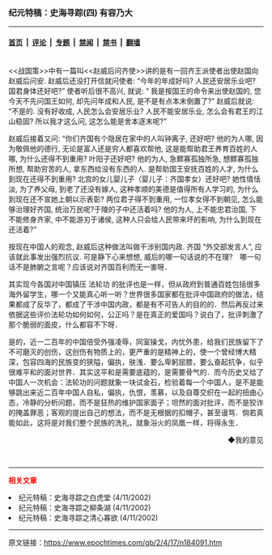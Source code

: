 ### 纪元特稿：史海寻踪(四)  有容乃大　

---

#### [首页](../../../..?n184091) &nbsp;|&nbsp; [评论](../../../../../epoch-comment?n184091) &nbsp;|&nbsp; [专题](../../../../../epoch-special?n184091) &nbsp;|&nbsp; [禁闻](../../../../../epoch-news?n184091) &nbsp;|&nbsp; [禁书](../../../../../books?n184091) &nbsp;|&nbsp; [翻墙](https://github.com/gfw-breaker/nogfw/blob/master/README.md?n184091)


<div class="post_content" id="artbody" itemprop="articleBody">
 <!-- article content begin -->
 <p>
  <font color="#ffffff">
   (http://www.epochtimes.com)
  </font>
  <br/>
  &lt;&lt;战国策&gt;&gt;中有一篇叫&lt;&lt;赵威后问齐使&gt;&gt;讲的是有一回齐王派使者出使赵国向赵威后问安.  赵威后还没打开信就问使者: “今年的年成好吗? 人民还安居乐业吧? 国君身体还好吧?” 使者听后很不高兴, 就说: “ 我是按国王的命令来出使赵国的, 您今天不先问国王如何, 却先问年成和人民, 是不是有点本末倒置了?” 赵威后就说: “不是的. 没有好收成, 人民怎么会安居乐业? 人民不能安居乐业, 怎么会有君王的江山稳固? 所以我才这么问, 这怎么能是舍本逐末呢?”
 </p>
 <p>
  赵威后接着又问: “你们齐国有个隐居在家中的人叫钟离子, 还好吧? 他的为人哪, 因为敬佩他的德行, 无论是富人还是穷人都喜欢帮他, 这是能帮助君王养育百姓的人哪, 为什么还得不到重用? 叶阳子还好吧? 他的为人, 急鳏寡孤独所急, 想鳏寡孤独所想,  帮助穷苦的人, 拿东西给没有东西的人. 是帮助国王安抚百姓的人才, 为什么到现在还得不到重用? 北宫的女儿婴儿子（婴儿子：齐国孝女）还好吧? 她性情恬淡, 为了养父母, 到老了还没有嫁人, 这种孝顺的美德是值得所有人学习的, 为什么到现在还不宣她上朝以示表彰? 两位君子得不到重用, 一位孝女得不到朝见, 怎么能够治理好齐国, 统治万民呢?于陵的子中还活着吗? 他的为人, 上不能忠君治国, 下不能修身齐家, 中不能游刃于诸侯, 这种人只会给人民带来坏的影响, 为什么到现在还活着?”
 </p>
 <p>
  按现在中国人的观念, 赵威后这种做法叫做干涉别国内政. 齐国 “外交部发言人”,  应该就此事发出强烈抗议. 可是静下心来想想, 威后的哪一句话说的不在理?　哪一句话不是肺腑之言呢？应该说对齐国百利而无一害呀．
 </p>
 <p>
  其实现今各国对中国镇压
  <ok href="http://falundafa.org">
   法轮功
  </ok>
  的批评也是一样，但从政府到普通百姓包括很多海外留学生，哪一个又能真心听一听？世界很多国家都在批评中国政府的做法，结果都成了反华了，都成了干涉中国内政，都是有不可告人的目的的．然后再反过来依据这些评价法轮功如何如何，公正吗？是在真正的爱国吗？说白了，批评刺激了那个脆弱的面皮，什么都容不下呀．
 </p>
 <p>
  是的，近一二百年的中国倍受外强凌辱，同室操戈，内忧外患，给我们民族留下了不可磨灭的创伤，这创伤有物质上的，更严重的是精神上的，使一个曾经博大精深，包容四海的民族变的狭隘，偏执，肤浅．要么卑躬屈膝，要么奋起抗争，似乎很难平和的面对世界．其实这平和是需要底蕴的，是需要骨气的．而今历史又给了中国人一次机会：法轮功的问题就象一块试金石，检验着每一个中国人，是不是能够跳出来近二百年中国人自私，偏执，仇恨，羡慕，以及自尊交织在一起的扭曲心态，冷静的分析问题，而不是狂热的维护国家面子；坦然的面对批评，而不是狡诈的掩盖罪恶；客观的提出自己的想法，而不是无根据的扣帽子，甚至谩骂．倘若真能如此，这将是对我们整个民族的洗礼，就象浴火的凤凰一样，将得永生．
 </p>
 <div align="right">
  <ok href="sendmail.asp?p=pinglunfankui&amp;subject=评论文章读者反馈&amp;body=您好﹐我读了贵网站的文章《纪元特稿：史海寻踪(四)" 有容乃大　》后﹐="">
   ◆我的意见
  </ok>
 </div>
 <p>
  <font color="#ffffff">
   (http://www.dajiyuan.com)
  </font>
 </p>
 <hr/>
 <p>
  <font color="red">
   <b>
    相关文章
   </b>
  </font>
  <br/>
 </p>
 <li>
  <ok href="newscontent.asp?ID=182634" target="_blank">
   纪元特稿：史海寻踪之白虎堂
  </ok>
  (4/11/2002)
  <li>
   <ok href="newscontent.asp?ID=182630" target="_blank">
    纪元特稿：史海寻踪之柳条湖
   </ok>
   (4/11/2002)
   <li>
    <ok href="newscontent.asp?ID=182626" target="_blank">
     纪元特稿：史海寻踪之清心寡欲
    </ok>
    (4/11/2002)
    <br/>
    <!-- article content end -->
    <div id="below_article_ad">
    </div>
   </li>
  </li>
 </li>
</div>


---

原文链接：https://www.epochtimes.com/gb/2/4/17/n184091.htm